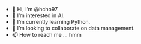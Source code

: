- 👋 Hi, I’m @hcho97
- 👀 I’m interested in AI.
- 🌱 I’m currently learning Python.
- 💞️ I’m looking to collaborate on data management.
- 📫 How to reach me ... hmm

<!---
hcho97/hcho97 is a ✨ special ✨ repository because its `README.md` (this file) appears on your GitHub profile.
You can click the Preview link to take a look at your changes.
--->
